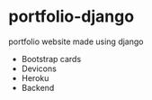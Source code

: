 # portfolio-django
portfolio website made using django
- Bootstrap cards
- Devicons
- Heroku
- Backend
